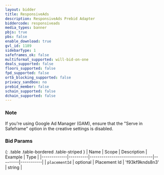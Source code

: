```yaml
---
layout: bidder
title: ResponsiveAds
description: ResponsiveAds Prebid Adapter
biddercode: responsiveads
media_types: banner
pbjs: true
pbs: false
enable_download: true
gvl_id: 1189
sidebarType: 1
safeframes_ok: false
multiformat_supported: will-bid-on-one
deals_supported: false
floors_supported: false
fpd_supported: false
ortb_blocking_supported: false
privacy_sandbox: no
prebid_member: false
schain_supported: false
dchain_supported: false
---
```


### Note

If you're using Google Ad Manager (GAM), ensure that the "Serve in Safeframe" option in the creative settings is disabled.

### Bid Params

{: .table .table-bordered .table-striped }
| Name        | Scope    | Description                    | Example | Type      |
|-------------|----------|--------------------------------|---------|-----------|
| `placementId` | optional | Placement Id   | 'f93kf9knds8n3' | string    |
